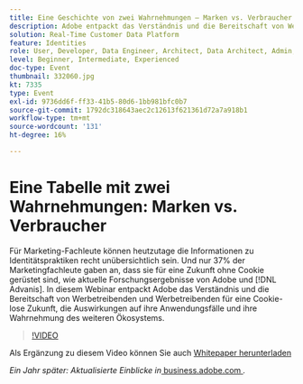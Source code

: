 ```yaml
---
title: Eine Geschichte von zwei Wahrnehmungen – Marken vs. Verbraucher
description: Adobe entpackt das Verständnis und die Bereitschaft von Werbetreibenden und Werbetreibenden für eine Zukunft ohne Cookies, die Auswirkungen auf ihre Anwendungsfälle und ihre Wahrnehmung des umfassenderen Ökosystems.
solution: Real-Time Customer Data Platform
feature: Identities
role: User, Developer, Data Engineer, Architect, Data Architect, Admin, Leader
level: Beginner, Intermediate, Experienced
doc-type: Event
thumbnail: 332060.jpg
kt: 7335
type: Event
exl-id: 9736dd6f-ff33-41b5-80d6-1bb981bfc0b7
source-git-commit: 1792dc318643aec2c12613f621361d72a7a918b1
workflow-type: tm+mt
source-wordcount: '131'
ht-degree: 16%

---
```


# Eine Tabelle mit zwei Wahrnehmungen: Marken vs. Verbraucher

Für Marketing-Fachleute können heutzutage die Informationen zu Identitätspraktiken recht unübersichtlich sein. Und nur 37% der Marketingfachleute gaben an, dass sie für eine Zukunft ohne Cookie gerüstet sind, wie aktuelle Forschungsergebnisse von Adobe und [!DNL Advanis]. In diesem Webinar entpackt Adobe das Verständnis und die Bereitschaft von Werbetreibenden und Werbetreibenden für eine Cookie-lose Zukunft, die Auswirkungen auf ihre Anwendungsfälle und ihre Wahrnehmung des weiteren Ökosystems.

>[!VIDEO](https://video.tv.adobe.com/v/332060/?quality=12&learn=on)

Als Ergänzung zu diesem Video können Sie auch [Whitepaper herunterladen](./../assets/whitepaper-a-tale-of-two-perceptions.pdf)

*Ein Jahr später: Aktualisierte Einblicke in*<a href="https://business.adobe.com/blog/perspectives/a-tale-of-two-perceptions-readiness-for-a-cookieless-future"> business.adobe.com </a>*.*
